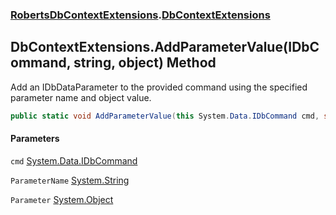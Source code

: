 ### [RobertsDbContextExtensions](RobertsDbContextExtensions 'RobertsDbContextExtensions').[DbContextExtensions](DbContextExtensions 'RobertsDbContextExtensions.DbContextExtensions')
## DbContextExtensions.AddParameterValue(IDbCommand, string, object) Method
Add an IDbDataParameter to the provided command using the specified  
parameter name and object value.  
```csharp
public static void AddParameterValue(this System.Data.IDbCommand cmd, string ParameterName, object Parameter);
```
#### Parameters
<a name='RobertsDbContextExtensions_DbContextExtensions_AddParameterValue(System_Data_IDbCommand_string_object)_cmd'></a>
`cmd` [System.Data.IDbCommand](https://docs.microsoft.com/en-us/dotnet/api/System.Data.IDbCommand 'System.Data.IDbCommand')  
  
<a name='RobertsDbContextExtensions_DbContextExtensions_AddParameterValue(System_Data_IDbCommand_string_object)_ParameterName'></a>
`ParameterName` [System.String](https://docs.microsoft.com/en-us/dotnet/api/System.String 'System.String')  
  
<a name='RobertsDbContextExtensions_DbContextExtensions_AddParameterValue(System_Data_IDbCommand_string_object)_Parameter'></a>
`Parameter` [System.Object](https://docs.microsoft.com/en-us/dotnet/api/System.Object 'System.Object')  
  
